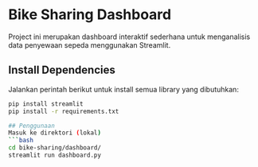 # Bike Sharing Dashboard
Project ini merupakan dashboard interaktif sederhana untuk menganalisis data penyewaan sepeda menggunakan Streamlit.

## Install Dependencies
Jalankan perintah berikut untuk install semua library yang dibutuhkan:
```bash
pip install streamlit
pip install -r requirements.txt

## Penggunaan
Masuk ke direktori (lokal)
```bash
cd bike-sharing/dashboard/
streamlit run dashboard.py
